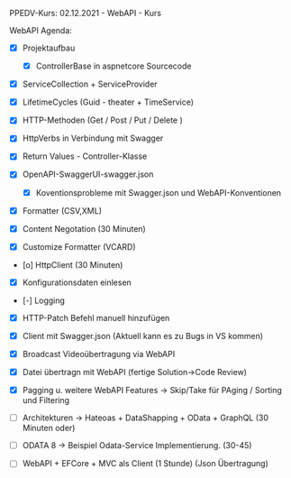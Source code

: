 ﻿PPEDV-Kurs: 02.12.2021 - WebAPI - Kurs


WebAPI Agenda:

- [x] Projektaufbau 
  - [x] ControllerBase in aspnetcore Sourcecode
- [x] ServiceCollection + ServiceProvider 
- [x] LifetimeCycles (Guid - theater + TimeService)


- [x] HTTP-Methoden (Get / Post / Put / Delete )
- [x] HttpVerbs in Verbindung mit Swagger
- [x] Return Values - Controller-Klasse
- [x] OpenAPI-SwaggerUI-swagger.json
  - [x] Koventionsprobleme mit Swagger.json und WebAPI-Konventionen
- [x] Formatter (CSV,XML)
- [x] Content Negotation (30 Minuten)
- [x] Customize Formatter (VCARD)
- [o] HttpClient (30 Minuten)



- [x] Konfigurationsdaten einlesen 
- [-] Logging

- [x] HTTP-Patch Befehl manuell hinzufügen
- [x] Client mit Swagger.json (Aktuell kann es zu Bugs in VS kommen)


- [x] Broadcast Videoübertragung via WebAPI
- [x] Datei übertragn mit WebAPI (fertige Solution->Code Review)
- [x] Pagging u. weitere WebAPI Features -> Skip/Take für PAging / Sorting und Filtering
- [ ] Architekturen -> Hateoas + DataShapping + OData + GraphQL (30 Minuten oder) 
- [ ] ODATA 8 -> Beispiel Odata-Service Implementierung.  (30-45)



- [ ] WebAPI + EFCore + MVC als Client (1 Stunde) (Json Übertragung) 







  
